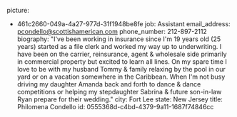 picture:
  - 461c2660-049a-4a27-977d-31f1948be8fe
job: Assistant
email_address: pcondello@scottishamerican.com
phone_number: 212-897-2112
biography: "I've been working in insurance since I'm 19 years old (25 years) started as a file clerk and worked my way up to underwriting. I have been on the carrier, reinsurance, agent & wholesale side primarily in commercial property but excited to learn all lines. On my spare time I love to be with my husband Tommy & family relaxing by the pool in our yard or on a vacation somewhere in the Caribbean. When I'm not busy driving my daughter Amanda back and forth to dance & dance competitions or helping my stepdaughter Sabrina & future son-in-law Ryan prepare for their wedding."
city: Fort Lee
state: New Jersey
title: Philomena Condello
id: 0555368d-c4bd-4379-9a11-1687f74846cc
